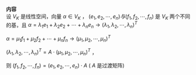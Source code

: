 **内容**  
设 $V_K$ 是线性空间，向量 $\alpha\in V_K$ ， $(e_1,e_2,\cdots,e_n)与(f_1,f_2,\cdots,f_n)$ 是 $V_K$ 两个不同的基，且 $\alpha=\lambda_1e_1+\lambda_2e_2+\cdots+  
\lambda_ne_n\longrightarrow(\lambda_1,  
\lambda_2,\cdots,\lambda_n)^T$  
  
 $\alpha=\mu_1f_1+\mu_2f_2+\cdots+  
\mu_nf_n\longrightarrow(\mu_1,  
\mu_2,\cdots,\mu_n)^T$  
  
 $(\lambda_1,\lambda_2,\cdots,\lambda_n)^T  
=A\cdot(\mu_1,\mu_2,\cdots,\mu_n)^T$ ，  
  
则 $(f_1,f_2,\cdots,f_n)=(e_1,e_2,\cdots,e_n)\cdot A$  ( $A$ 是过渡矩阵)  
